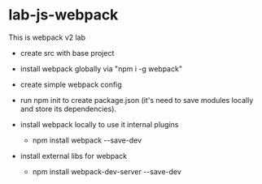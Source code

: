 # lab-js-webpack

This is webpack v2 lab

+ create src with base project

+ install webpack globally via "npm i -g webpack" 

+ create simple webpack config

+ run npm init to create package.json (it's need to save modules locally and store its dependencies). 

+ install webpack locally to use it internal plugins
	- npm install webpack --save-dev
+ install external libs for webpack
	- npm install webpack-dev-server --save-dev 


